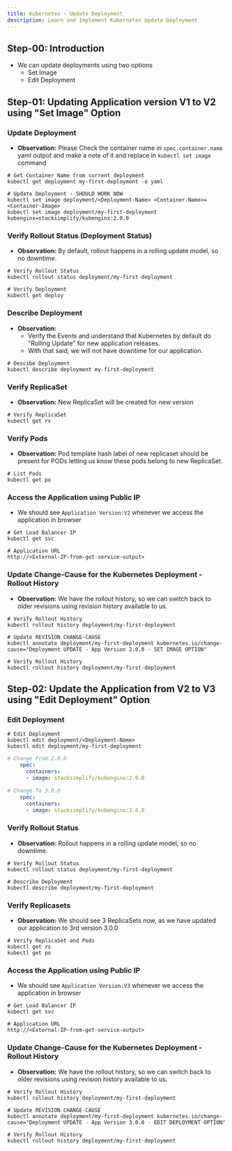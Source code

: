 ```yaml
---
title: Kubernetes - Update Deployment
description: Learn and Implement Kubernetes Update Deployment
---
```

## Step-00: Introduction
- We can update deployments using two options
  - Set Image
  - Edit Deployment

## Step-01: Updating Application version V1 to V2 using "Set Image" Option
### Update Deployment
- **Observation:** Please Check the container name in `spec.container.name` yaml output and make a note of it and 
replace in `kubectl set image` command <Container-Name>
```t
# Get Container Name from current deployment
kubectl get deployment my-first-deployment -o yaml

# Update Deployment - SHOULD WORK NOW
kubectl set image deployment/<Deployment-Name> <Container-Name>=<Container-Image> 
kubectl set image deployment/my-first-deployment kubenginx=stacksimplify/kubenginx:2.0.0 
```

### Verify Rollout Status (Deployment Status)
- **Observation:** By default, rollout happens in a rolling update model, so no downtime.
```t
# Verify Rollout Status 
kubectl rollout status deployment/my-first-deployment

# Verify Deployment
kubectl get deploy
```
### Describe Deployment
- **Observation:**
  - Verify the Events and understand that Kubernetes by default do  "Rolling Update"  for new application releases. 
  - With that said, we will not have downtime for our application.
```t
# Descibe Deployment
kubectl describe deployment my-first-deployment
```
### Verify ReplicaSet
- **Observation:** New ReplicaSet will be created for new version
```t
# Verify ReplicaSet
kubectl get rs
```

### Verify Pods
- **Observation:** Pod template hash label of new replicaset should be present for PODs letting us 
know these pods belong to new ReplicaSet.
```t
# List Pods
kubectl get po
```
### Access the Application using Public IP
- We should see `Application Version:V2` whenever we access the application in browser
```t
# Get Load Balancer IP
kubectl get svc

# Application URL
http://<External-IP-from-get-service-output>
```

### Update Change-Cause for the Kubernetes Deployment - Rollout History
- **Observation:** We have the rollout history, so we can switch back to older revisions using revision history available to us.  
```t
# Verify Rollout History
kubectl rollout history deployment/my-first-deployment

# Update REVISION CHANGE-CAUSE
kubectl annotate deployment/my-first-deployment kubernetes.io/change-cause="Deployment UPDATE - App Version 2.0.0 - SET IMAGE OPTION"

# Verify Rollout History
kubectl rollout history deployment/my-first-deployment
```


## Step-02: Update the Application from V2 to V3 using "Edit Deployment" Option
### Edit Deployment
```t
# Edit Deployment
kubectl edit deployment/<Deployment-Name> 
kubectl edit deployment/my-first-deployment 
```

```yaml
# Change From 2.0.0
    spec:
      containers:
      - image: stacksimplify/kubenginx:2.0.0

# Change To 3.0.0
    spec:
      containers:
      - image: stacksimplify/kubenginx:3.0.0
```


### Verify Rollout Status
- **Observation:** Rollout happens in a rolling update model, so no downtime.
```t
# Verify Rollout Status 
kubectl rollout status deployment/my-first-deployment

# Describe Deployment
kubectl describe deployment/my-first-deployment
```
### Verify Replicasets
- **Observation:**  We should see 3 ReplicaSets now, as we have updated our application to 3rd version 3.0.0
```t
# Verify ReplicaSet and Pods
kubectl get rs
kubectl get po
```

### Access the Application using Public IP
- We should see `Application Version:V3` whenever we access the application in browser
```t
# Get Load Balancer IP
kubectl get svc

# Application URL
http://<External-IP-from-get-service-output>
```

### Update Change-Cause for the Kubernetes Deployment - Rollout History
- **Observation:** We have the rollout history, so we can switch back to older revisions using revision history available to us. 
```t
# Verify Rollout History
kubectl rollout history deployment/my-first-deployment

# Update REVISION CHANGE-CAUSE
kubectl annotate deployment/my-first-deployment kubernetes.io/change-cause="Deployment UPDATE - App Version 3.0.0 - EDIT DEPLOYMENT OPTION"

# Verify Rollout History
kubectl rollout history deployment/my-first-deployment
```
